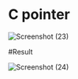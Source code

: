 # C pointer

![Screenshot (23)](https://user-images.githubusercontent.com/116795679/224238368-18f559d7-2dc5-4a46-9305-bf8812a615e9.png)

#Result

![Screenshot (24)](https://user-images.githubusercontent.com/116795679/224238406-e322894b-296f-4e1a-952b-50c51abd13dc.png)
